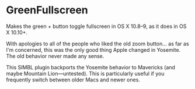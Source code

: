 # GreenFullscreen
Makes the green + button toggle fullscreen in OS X 10.8–9, as it does in OS X 10.10+.

With apologies to all of the people who liked the old zoom button... as far as I'm concerned, this was the only good thing Apple changed in Yosemite. The old behavior never made any sense.

This SIMBL plugin backports the Yosemite behavior to Mavericks (and maybe Mountain Lion—untested). This is particularly useful if you frequently switch between older Macs and newer ones.
